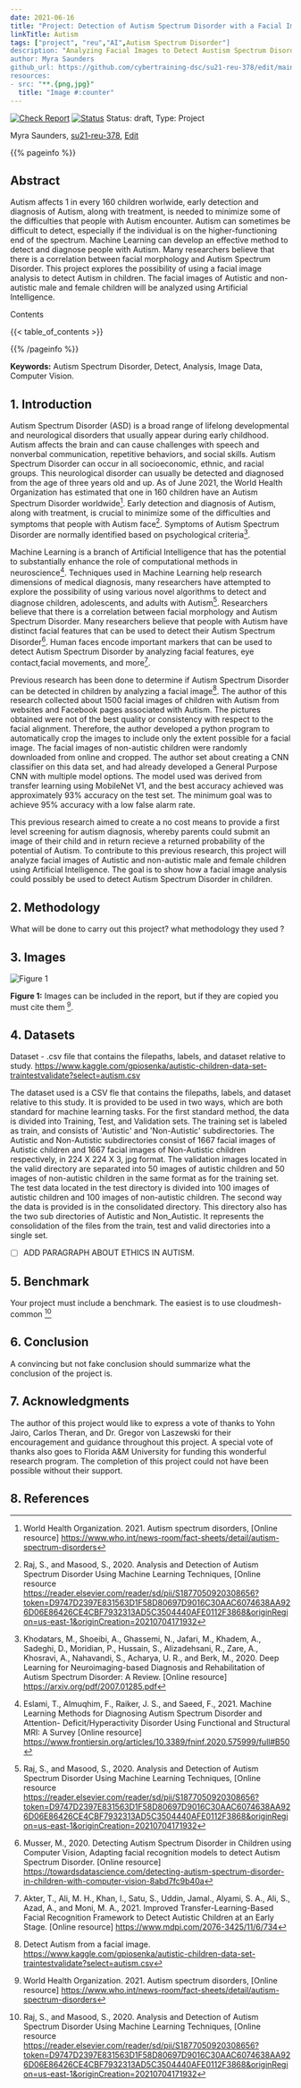 ```yaml
---
date: 2021-06-16
title: "Project: Detection of Autism Spectrum Disorder with a Facial Image using Artificial Intelligence"
linkTitle: Autism
tags: ["project", "reu","AI",Autism Spectrum Disorder"]
description: "Analyzing Facial Images to Detect Austism Spectrum Disorder using AI"
author: Myra Saunders
github_url: https://github.com/cybertraining-dsc/su21-reu-378/edit/main/project/index.md
resources:
- src: "**.{png,jpg}"
  title: "Image #:counter"
---
```


[![Check Report](https://github.com/cybertraining-dsc/su21-reu-378/workflows/Check%20Report/badge.svg)](https://github.com/cybertraining-dsc/su21-reu-378/actions)
[![Status](https://github.com/cybertraining-dsc/su21-reu-378/workflows/Status/badge.svg)](https://github.com/cybertraining-dsc/su21-reu-378/actions)
Status: draft, Type: Project


Myra Saunders, [su21-reu-378](https://github.com/cybertraining-dsc/su21-reu-378), [Edit](https://github.com/cybertraining-dsc/su21-reu-378/blob/main/project/index.md)

{{% pageinfo %}}

## Abstract

Autism affects 1 in every 160 children worlwide, early detection and diagnosis of Autism, along with treatment, is needed to minimize some of the difficulties that people with Autism encounter. Autism can sometimes be difficult to detect, especially if the individual is on the higher-functioning end of the spectrum. Machine Learning can develop an effective method to detect and diagnose people with Autism. Many researchers believe that there is a correlation between facial morphology and Autism Spectrum Disorder. This project explores the possibility of using a facial image analysis to detect Autism in children. The facial images of Autistic and non-autistic male and female children will be analyzed using Artificial Intelligence.

Contents

{{< table_of_contents >}}

{{% /pageinfo %}}

**Keywords:** Autism Spectrum Disorder, Detect, Analysis, Image Data, Computer Vision. 

## 1. Introduction

Autism Spectrum Disorder (ASD) is a broad range of lifelong developmental and neurological disorders that usually appear during early childhood. Autism affects the brain and can cause challenges with speech and nonverbal communication, repetitive behaviors, and social skills. Autism Spectrum Disorder can occur in all socioeconomic, ethnic, and racial groups. This neurological disorder can usually be detected and diagnosed from the age of three years old and up. As of June 2021, the World Health Organization has estimated that one in 160 children have an Autism Spectrum Disorder worldwide[^1]. Early detection and diagnosis of Autism, along with treatment, is crucial to minimize some of the difficulties and symptoms that people with Autism face[^2]. Symptoms of Autism Spectrum Disorder are normally identified based on psychological criteria[^3]. 

Machine Learning is a branch of Artificial Intelligence that has the potential to substantially enhance the role of computational methods in neuroscience[^4].  Techniques used in Machine Learning help research dimensions of medical diagnosis, many researchers have attempted to explore the possibility of using various novel algorithms to detect and diagnose children, adolescents, and adults with Autism[^2]. Researchers believe that there is a correlation between facial morphology and Autism Spectrum Disorder. Many researchers believe that people with Autism have distinct facial features that can be used to detect their Autism Spectrum Disorder[^5]. Human faces encode important markers that can be used to detect Autism Spectrum Disorder by analyzing facial features, eye contact,facial movements, and more[^6]. 

Previous research has been done to determine if Autism Spectrum Disorder can be detected in children by analyzing a facial image[^7]. The author of this research collected about 1500 facial images of children with Autism from websites and Facebook pages associated with Autism. The pictures obtained were not of the best quality or consistency with respect to the facial alignment. Therefore, the author developed a python program to automatically crop the images to include only the extent possible for a facial image. The facial images of non-autistic children were randomly downloaded from online and cropped. The author set about creating a CNN classifier on this data set, and had already developed a General Purpose CNN with multiple model options. The model used was derived from transfer learning using MobileNet V1, and the best accuracy achieved was approximately 93% accuracy on the test set. The minimum goal was to achieve 95% accuracy with a low false alarm rate.

This previous research aimed to create a no cost means to provide a first level screening for autism diagnosis, whereby parents could submit an image of their child and in return recieve a returned probability of the potential of Autism. To contribute to this previous research, this project will analyze facial images of Autistic and non-autistic male and female children using Artificial Intelligence. The goal is to show how a facial image analysis could possibly be used to detect Autism Spectrum Disorder in children. 

## 2. Methodology

What will be done to carry out this project? what methodology they used ? 

## 3. Images

![Figure 1](https://github.com/cybertraining-dsc/fa20-523-314/raw/main/project/images/chart.png)

**Figure 1:** Images can be included in the report, but if they are copied you must cite them [^1].

## 4. Datasets

Dataset - .csv file that contains the filepaths, labels, and dataset relative to study.
https://www.kaggle.com/gpiosenka/autistic-children-data-set-traintestvalidate?select=autism.csv

The dataset used is a CSV fle that contains the filepaths, labels, and dataset relative to this study. It is provided to be used in two ways, which are both standard for machine learning tasks. For the first standard method, the data is divided into Training, Test, and Validation sets. The training set is labeled as train, and consists of 'Autistic' and 'Non-Autistic' subdirectories. The Autistic and Non-Autistic subdirectories consist of 1667 facial images of Autistic children and 1667 facial images of Non-Autistic children respectively, in 224 X 224 X 3, jpg format. The validation images located in the valid directory are separated into 50 images of autistic children and 50 images of non-autistic children in the same format as for the training set. The test data located in the test directory is divided into 100 images of autistic children and 100 images of non-autistic children. The second way the data is provided is in the consolidated directory. This directory also has the two sub directories of Autistic and Non_Autistic. It represents the consolidation of the files from the train, test and valid directories into a single set. 

- [ ] ADD PARAGRAPH ABOUT ETHICS IN AUTISM.

## 5. Benchmark

Your project must include a benchmark. The easiest is to use cloudmesh-common [^2]
 
## 6. Conclusion

A convincing but not fake conclusion should summarize what the conclusion of the project is.

## 7. Acknowledgments

The author of this project would like to express a vote of thanks to Yohn Jairo, Carlos Theran, and Dr. Gregor von Laszewski for their encouragement and guidance throughout this project. A special vote of thanks also goes to Florida A&M University for funding this wonderful research program. The completion of this project could not have been possible without their support.

## 8. References

[^1]: World Health Organization. 2021. Autism spectrum disorders, [Online resource] <https://www.who.int/news-room/fact-sheets/detail/autism-spectrum-disorders>

[^2]: Raj, S., and Masood, S., 2020. Analysis and Detection of Autism Spectrum Disorder Using Machine Learning Techniques, [Online resource <https://reader.elsevier.com/reader/sd/pii/S1877050920308656?token=D9747D2397E831563D1F58D80697D9016C30AAC6074638AA926D06E86426CE4CBF7932313AD5C3504440AFE0112F3868&originRegion=us-east-1&originCreation=20210704171932>

[^3]: Khodatars, M., Shoeibi, A., Ghassemi, N., Jafari, M., Khadem, A., Sadeghi, D., Moridian, P., Hussain, S., Alizadehsani, R., Zare, A., Khosravi, A., Nahavandi, S., Acharya, U. R., and Berk, M., 2020. Deep Learning for Neuroimaging-based Diagnosis and Rehabilitation of Autism Spectrum Disorder: A Review. [Online resource] <https://arxiv.org/pdf/2007.01285.pdf>

[^4]: Eslami, T., Almuqhim, F., Raiker, J. S., and Saeed, F., 2021. Machine Learning Methods for Diagnosing Autism Spectrum Disorder and Attention- Deficit/Hyperactivity Disorder Using Functional and Structural MRI: A Survey [Online resource] <https://www.frontiersin.org/articles/10.3389/fninf.2020.575999/full#B50>

[^5]: Musser, M., 2020. Detecting Autism Spectrum Disorder in Children using Computer Vision, Adapting facial recognition models to detect Autism Spectrum Disorder. [Online resource] <https://towardsdatascience.com/detecting-autism-spectrum-disorder-in-children-with-computer-vision-8abd7fc9b40a>

[^6]: Akter, T., Ali, M. H., Khan, I., Satu, S., Uddin, Jamal., Alyami, S. A., Ali, S., Azad, A., and Moni, M. A., 2021. Improved Transfer-Learning-Based Facial Recognition Framework to Detect Autistic Children at an Early Stage. [Online resource] <https://www.mdpi.com/2076-3425/11/6/734>

[^7]: Detect Autism from a facial image. <https://www.kaggle.com/gpiosenka/autistic-children-data-set-traintestvalidate?select=autism.csv>
